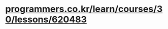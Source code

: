 # [programmers.co.kr/learn/courses/30/lessons/620483](https://programmers.co.kr/learn/courses/30/lessons/620483)
